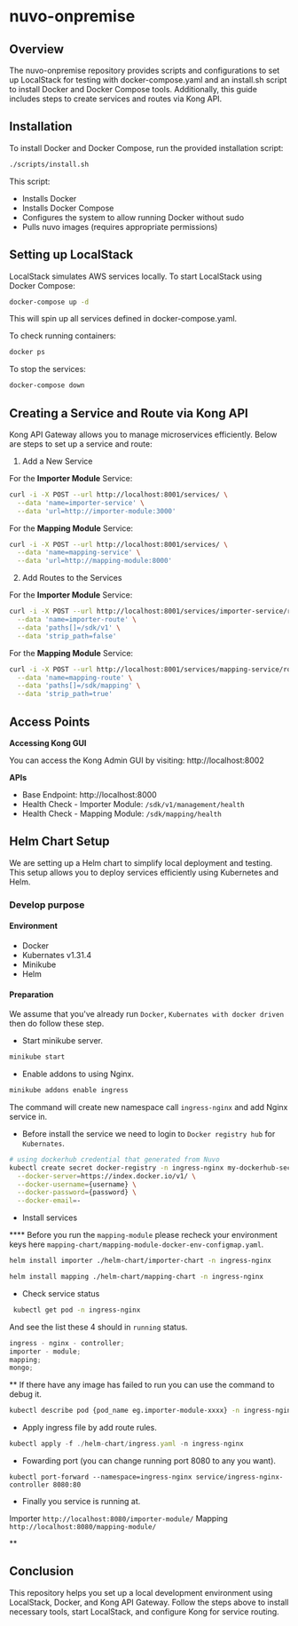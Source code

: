 # nuvo-onpremise

## Overview

The nuvo-onpremise repository provides scripts and configurations to set up LocalStack for testing with docker-compose.yaml and an install.sh script to install Docker and Docker Compose tools. Additionally, this guide includes steps to create services and routes via Kong API.

## Installation

To install Docker and Docker Compose, run the provided installation script:

```bash
./scripts/install.sh
```

This script:

- Installs Docker
- Installs Docker Compose
- Configures the system to allow running Docker without sudo
- Pulls nuvo images (requires appropriate permissions)

## Setting up LocalStack

LocalStack simulates AWS services locally. To start LocalStack using Docker Compose:

```bash
docker-compose up -d
```

This will spin up all services defined in docker-compose.yaml.

To check running containers:

```bash
docker ps
```

To stop the services:

```bash
docker-compose down
```

## Creating a Service and Route via Kong API

Kong API Gateway allows you to manage microservices efficiently. Below are steps to set up a service and route:

1. Add a New Service

For the **Importer Module** Service:

```bash
curl -i -X POST --url http://localhost:8001/services/ \
  --data 'name=importer-service' \
  --data 'url=http://importer-module:3000'
```

For the **Mapping Module** Service:

```bash
curl -i -X POST --url http://localhost:8001/services/ \
  --data 'name=mapping-service' \
  --data 'url=http://mapping-module:8000'
```

2. Add Routes to the Services

For the **Importer Module** Service:

```bash
curl -i -X POST --url http://localhost:8001/services/importer-service/routes \
  --data 'name=importer-route' \
  --data 'paths[]=/sdk/v1' \
  --data 'strip_path=false'
```

For the **Mapping Module** Service:

```bash
curl -i -X POST --url http://localhost:8001/services/mapping-service/routes \
  --data 'name=mapping-route' \
  --data 'paths[]=/sdk/mapping' \
  --data 'strip_path=true'
```

## Access Points

**Accessing Kong GUI**

You can access the Kong Admin GUI by visiting: http://localhost:8002

**APIs**

- Base Endpoint: http://localhost:8000
- Health Check - Importer Module: `/sdk/v1/management/health`
- Health Check - Mapping Module: `/sdk/mapping/health`

## Helm Chart Setup

We are setting up a Helm chart to simplify local deployment and testing. This setup allows you to deploy services efficiently using Kubernetes and Helm.

### Develop purpose

#### Environment

- Docker
- Kubernates v1.31.4
- Minikube
- Helm

#### Preparation

We assume that you've already run `Docker`, `Kubernates with docker driven` then do follow these step.

- Start minikube server.

```bash
minikube start
```

- Enable addons to using Nginx.

```bash
minikube addons enable ingress
```

The command will create new namespace call `ingress-nginx` and add Nginx service in.

- Before install the service we need to login to `Docker registry hub` for `Kubernates`.

```bash
# using dockerhub credential that generated from Nuvo
kubectl create secret docker-registry -n ingress-nginx my-dockerhub-secret \
  --docker-server=https://index.docker.io/v1/ \
  --docker-username={username} \
  --docker-password={password} \
  --docker-email=-
```

- Install services

**** Before you run the `mapping-module` please recheck your environment keys here `mapping-chart/mapping-module-docker-env-configmap.yaml`.

```bash
helm install importer ./helm-chart/importer-chart -n ingress-nginx

helm install mapping ./helm-chart/mapping-chart -n ingress-nginx
```

- Check service status

```bash
 kubectl get pod -n ingress-nginx
```

And see the list these 4 should in `running` status.

```js
ingress - nginx - controller;
importer - module;
mapping;
mongo;
```

\*\* If there have any image has failed to run you can use the command to debug it.

```bash
kubectl describe pod {pod_name eg.importer-module-xxxx} -n ingress-nginx
```

- Apply ingress file by add route rules.

```js
kubectl apply -f ./helm-chart/ingress.yaml -n ingress-nginx
```

- Fowarding port (you can change running port 8080 to any you want).

```
kubectl port-forward --namespace=ingress-nginx service/ingress-nginx-controller 8080:80
```

- Finally you service is running at.

Importer `http://localhost:8080/importer-module/`
Mapping `http://localhost:8080/mapping-module/`

\*\*

## Conclusion

This repository helps you set up a local development environment using LocalStack, Docker, and Kong API Gateway. Follow the steps above to install necessary tools, start LocalStack, and configure Kong for service routing.
